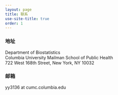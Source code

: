 ```yaml
---
layout: page
title: 联系
use-site-title: true
order: 1
---
```


### 地址

Department of Biostatistics\
Columbia University Mailman School of Public Health\
722 West 168th Street, New York, NY 10032

### 邮箱

yy3136 at cumc.columbia.edu
